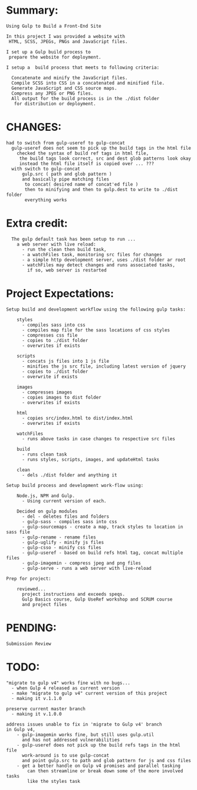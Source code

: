 # Summary:

    Using Gulp to Build a Front-End Site

    In this project I was provided a website with
     HTML, SCSS, JPEGs, PNGs and JavaScript files.

    I set up a Gulp build process to
     prepare the website for deployment.

    I setup a  build process that meets to following criteria:

      Concatenate and minify the JavaScript files.
      Compile SCSS into CSS in a concatenated and minified file.
      Generate JavaScript and CSS source maps.
      Compress any JPEG or PNG files.
      All output for the build process is in the ./dist folder
       for distribution or deployment.

# CHANGES:

    had to switch from gulp-useref to gulp-concat
      gulp-useref does not seem to pick up the build tags in the html file
        checked the syntax of build ref tags in html file,
         the build tags look correct, src and dest glob patterns look okay
         instead the html file itself is copied over ... ???
      with switch to gulp-concat
          gulp.src ( path and glob pattern )
          and basically pipe matching files
           to concat( desired name of concat'ed file )
           then to minifying and then to gulp.dest to write to ./dist folder
           everything works

# Extra credit:

      The gulp default task has been setup to run ...
        a web server with live reload:
          - run the clean then build task,
          - a watchFiles task, monitoring src files for changes
          - a simple http development server, uses ./dist folder ar root
          - watchFiles may detect changes and runs associated tasks,
            if so, web server is restarted

# Project Expectations:    

    Setup build and development workflow using the following gulp tasks:

        styles
          - compiles sass into css
          - compiles map file for the sass locations of css styles
          - compresses css file
          - copies to ./dist folder
          - overwrites if exists

        scripts
          - concats js files into 1 js file
          - minifies the js src file, including latest version of jquery
          - copies to ./dist folder
          - overwrite if exists

        images
          - compresses images
          - copies images to dist folder
          - overwrites if exists

        html
          - copies src/index.html to dist/index.html
          - overwrites if exists

        watchFiles
          - runs above tasks in case changes to respective src files

        build
          - runs clean task
          - runs styles, scripts, images, and updateHtml tasks

        clean
          - dels ./dist folder and anything it

    Setup build process and development work-flow using:

        Node.js, NPM and Gulp.
          - Using current version of each.

        Decided on gulp modules  
          - del - deletes files and folders
          - gulp-sass - compiles sass into css
          - gulp-sourcemaps - create a map, track styles to location in sass file
          - gulp-rename - rename files
          - gulp-uglify - minify js files
          - gulp-csso - minify css files
          - gulp-useref - based on build refs html tag, concat multiple files
          - gulp-imagemin - compress jpeg and png files
          - gulp-serve - runs a web server with live-reload

    Prep for project:

        reviewed...
          project instructions and exceeds speqs.
          Gulp Basics course, Gulp UseRef workshop and SCRUM course
          and project files

# PENDING:

    Submission Review

# TODO:

    "migrate to gulp v4" works fine with no bugs...
      - when Gulp 4 released as current version
      - make "migrate to gulp v4" current version of this project
      - making it v.1.1.0

    preserve current master branch
      - making it v.1.0.0  

    address issues unable to fix in 'migrate to Gulp v4' branch
    in Gulp v4,
        - gulp-imagemin works fine, but still uses gulp.util
          and has not addressed vulnerabilities
        - gulp-useref does not pick up the build refs tags in the html file  
          work-around is to use gulp-concat
          and point gulp.src to path and glob pattern for js and css files
        - get a better handle on Gulp v4 promises and parallel tasking
            can then streamline or break down some of the more involved tasks
            like the styles task
